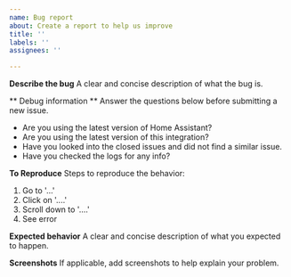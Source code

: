 ```yaml
---
name: Bug report
about: Create a report to help us improve
title: ''
labels: ''
assignees: ''

---
```

**Describe the bug**
A clear and concise description of what the bug is.

** Debug information **
Answer the questions below before submitting a new issue.

* Are you using the latest version of Home Assistant?
* Are you using the latest version of this integration?
* Have you looked into the closed issues and did not find a similar issue.
* Have you checked the logs for any info? 

**To Reproduce**
Steps to reproduce the behavior:
1. Go to '...'
2. Click on '....'
3. Scroll down to '....'
4. See error

**Expected behavior**
A clear and concise description of what you expected to happen.

**Screenshots**
If applicable, add screenshots to help explain your problem.
